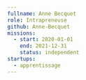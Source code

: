 ```yaml
---
fullname: Anne Becquet
role: Intrapreneuse
github: Anne-Becquet
missions:
  - start: 2020-01-01
    end: 2021-12-31
    status: independent
startups:
  - apprentissage
---
```

